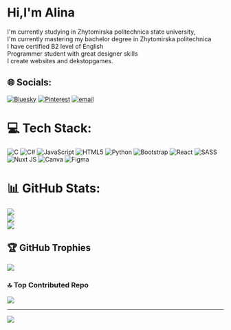 # Hi,I'm Alina

I'm currently studying in Zhytomirska politechnica state university,<br/>
I'm currently mastering my bachelor degree in Zhytomirska politechnica<br/>
I have certified B2 level of English<br/>
Programmer student with great designer skills<br/>
I create websites and dekstopgames.<br/>

## 🌐 Socials:
[![Bluesky](https://img.shields.io/badge/bluesky-0285FF?style=for-the-badge&logo=bluesky&logoColor=%23FFFFFF)](https://bsky.app/profile/alinagit_256) [![Pinterest](https://img.shields.io/badge/Pinterest-%23E60023.svg?logo=Pinterest&logoColor=white)](https://pinterest.com/sssmerchhh) [![email](https://img.shields.io/badge/Email-D14836?logo=gmail&logoColor=white)](mailto:alishka.amazing@gmail.com) 

# 💻 Tech Stack:
![C](https://img.shields.io/badge/c-%2300599C.svg?style=for-the-badge&logo=c&logoColor=white) ![C#](https://img.shields.io/badge/c%23-%23239120.svg?style=for-the-badge&logo=csharp&logoColor=white) ![JavaScript](https://img.shields.io/badge/javascript-%23323330.svg?style=for-the-badge&logo=javascript&logoColor=%23F7DF1E) ![HTML5](https://img.shields.io/badge/html5-%23E34F26.svg?style=for-the-badge&logo=html5&logoColor=white) ![Python](https://img.shields.io/badge/python-3670A0?style=for-the-badge&logo=python&logoColor=ffdd54) ![Bootstrap](https://img.shields.io/badge/bootstrap-%238511FA.svg?style=for-the-badge&logo=bootstrap&logoColor=white) ![React](https://img.shields.io/badge/react-%2320232a.svg?style=for-the-badge&logo=react&logoColor=%2361DAFB) ![SASS](https://img.shields.io/badge/SASS-hotpink.svg?style=for-the-badge&logo=SASS&logoColor=white) ![Nuxt JS](https://img.shields.io/badge/Nuxt-002E3B?style=for-the-badge&logo=nuxt.js&logoColor=#00DC82) ![Canva](https://img.shields.io/badge/Canva-%2300C4CC.svg?style=for-the-badge&logo=Canva&logoColor=white) ![Figma](https://img.shields.io/badge/figma-%23F24E1E.svg?style=for-the-badge&logo=figma&logoColor=white)
# 📊 GitHub Stats:
![](https://github-readme-stats.vercel.app/api?username=likar3400&theme=dark&hide_border=false&include_all_commits=false&count_private=false)<br/>
![](https://nirzak-streak-stats.vercel.app/?user=likar3400&theme=dark&hide_border=false)<br/>
![](https://github-readme-stats.vercel.app/api/top-langs/?username=likar3400&theme=dark&hide_border=false&include_all_commits=false&count_private=false&layout=compact)

## 🏆 GitHub Trophies
![](https://github-profile-trophy.vercel.app/?username=likar3400&theme=radical&no-frame=false&no-bg=true&margin-w=4)

### 🔝 Top Contributed Repo
![](https://github-contributor-stats.vercel.app/api?username=likar3400&limit=5&theme=dark&combine_all_yearly_contributions=true)

---
[![](https://visitcount.itsvg.in/api?id=likar3400&icon=0&color=0)](https://visitcount.itsvg.in)

<!-- Proudly created with GPRM ( https://gprm.itsvg.in ) -->
